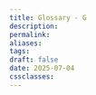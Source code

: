 ```yaml
---
title: Glossary - G
description: 
permalink: 
aliases: 
tags: 
draft: false
date: 2025-07-04
cssclasses:
---
```

